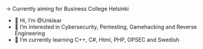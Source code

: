 -> Currently aiming for Business College Helsinki
- 👋 Hi, I’m @Unklear
- 👀 I’m interested in Cybersecurity, Pentesting, Gamehacking and Reverse Engineering
- 🌱 I’m currently learning C++, C#, Html, PHP, OPSEC and Swedish
